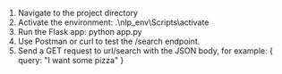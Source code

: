 1. Navigate to the project directory
2. Activate the environment: .\nlp_env\Scripts\activate
3. Run the Flask app: python app.py
4. Use Postman or curl to test the /search endpoint.
5. Send a GET request to url/search with the JSON body, for example: { query: "I want some pizza" }
